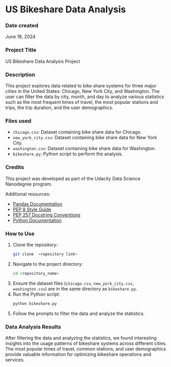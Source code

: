 # US Bikeshare Data Analysis

### Date created
June 18, 2024

### Project Title
US Bikeshare Data Analysis Project

### Description
This project explores data related to bike share systems for three major cities in the United States: Chicago, New York City, and Washington. The user can filter the data by city, month, and day to analyze various statistics such as the most frequent times of travel, the most popular stations and trips, the trip duration, and the user demographics.

### Files used
- `chicago.csv`: Dataset containing bike share data for Chicago.
- `new_york_city.csv`: Dataset containing bike share data for New York City.
- `washington.csv`: Dataset containing bike share data for Washington.
- `bikeshare.py`: Python script to perform the analysis.

### Credits
This project was developed as part of the Udacity Data Science Nanodegree program.

Additional resources:
- [Pandas Documentation](https://pandas.pydata.org/docs/)
- [PEP 8 Style Guide](https://www.python.org/dev/peps/pep-0008/)
- [PEP 257 Docstring Conventions](https://www.python.org/dev/peps/pep-0257/)
- [Python Documentation](https://docs.python.org/3/)

### How to Use
1. Clone the repository:
   ```sh
   git clone  <repository link>
   ```
2. Navigate to the project directory:
   ```sh
   cd <repository_name>
   ```
3. Ensure the dataset files (`chicago.csv`, `new_york_city.csv`, `washington.csv`) are in the same directory as `bikeshare.py`.
4. Run the Python script:
   ```sh
   python bikeshare.py
   ```
5. Follow the prompts to filter the data and analyze the statistics.

### Data Analysis Results

After filtering the data and analyzing the statistics, we found interesting insights into the usage patterns of bikeshare systems across different cities. The most popular times of travel, common stations, and user demographics provide valuable information for optimizing bikeshare operations and services.
